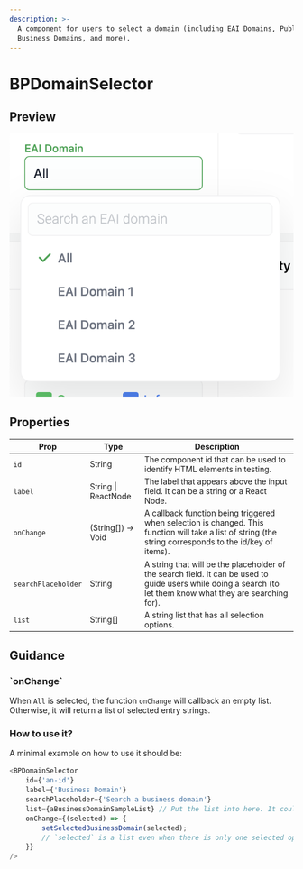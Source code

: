 ```yaml
---
description: >-
  A component for users to select a domain (including EAI Domains, Publishing
  Business Domains, and more).
---
```


# BPDomainSelector

## Preview

![](<../.gitbook/assets/Screen Shot 2022-04-18 at 5.43.43 PM.png>)

## Properties

| Prop                | Type                | Description                                                                                                                                                   |
| ------------------- | ------------------- | ------------------------------------------------------------------------------------------------------------------------------------------------------------- |
| `id`                | String              | The component id that can be used to identify HTML elements in testing.                                                                                       |
| `label`             | String \| ReactNode | The label that appears above the input field. It can be a string or a React Node.                                                                             |
| `onChange`          | (String\[]) -> Void | A callback function being triggered when selection is changed. This function will take a list of string (the string corresponds to the id/key of items).      |
| `searchPlaceholder` | String              | A string that will be the placeholder of the search field. It can be used to guide users while doing a search (to let them know what they are searching for). |
| `list`              | String\[]           | A string list that has all selection options.                                                                                                                 |

## Guidance

### \`onChange\`

When `All` is selected, the function `onChange` will callback an empty list. Otherwise, it will return a list of selected entry strings.

### How to use it?

A minimal example on how to use it should be:

```javascript
<BPDomainSelector
    id={'an-id'}
    label={'Business Domain'}
    searchPlaceholder={'Search a business domain'}
    list={aBusinessDomainSampleList} // Put the list into here. It could be a state.
    onChange={(selected) => {
        setSelectedBusinessDomain(selected);
        // `selected` is a list even when there is only one selected option.
    }}
/>
```
